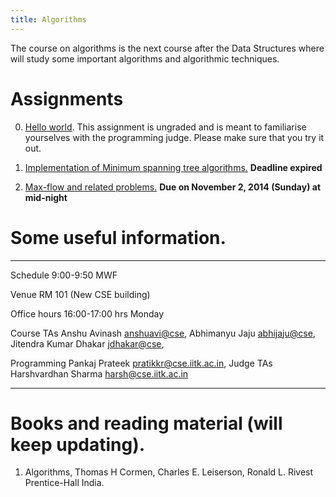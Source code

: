 ```yaml
---
title: Algorithms
---
```


The course on algorithms is the next course after the Data Structures
where will study some important algorithms and algorithmic techniques.

# Assignments

0. [Hello world][hello-world-assignment]. This assignment is ungraded
   and is meant to familiarise yourselves with the programming judge.
   Please make sure that you try it out.

1. [Implementation of Minimum spanning tree algorithms.][mst-assignment]
   **Deadline expired**

2. [Max-flow and related problems.][flow-assignment]
   **Due on November 2, 2014 (Sunday) at mid-night**

# Some useful information.

<div class="zebra-table">

-----------   -----------------------------
Schedule      9:00-9:50 MWF

Venue         RM 101 (New CSE building)

Office hours  16:00-17:00 hrs Monday

Course TAs    Anshu Avinash  <anshuavi@cse>,
              Abhimanyu Jaju <abhijaju@cse>,
              Jitendra Kumar Dhakar <jdhakar@cse>,

Programming   Pankaj Prateek <pratikkr@cse.iitk.ac.in>,
Judge TAs     Harshvardhan Sharma <harsh@cse.iitk.ac.in>

-----------   ------------------------------------------------

</div>


# Books and reading material (will keep updating).

1. Algorithms, Thomas H Cormen, Charles E. Leiserson, Ronald L. Rivest
   Prentice-Hall India.

[mst-assignment]: <https://github.com/piyush-kurur/algorithms/blob/master/assignments/MST.markdown> "Minimum spanning tree assignment."

[hello-world-assignment]: <https://github.com/piyush-kurur/algorithms/blob/master/assignments/HelloWorld.markdown> "Minimum spanning tree assignment."

[flow-assignment]: <https://github.com/piyush-kurur/algorithms/blob/master/assignments/flow.markdown> "Max-flow and related problems."
